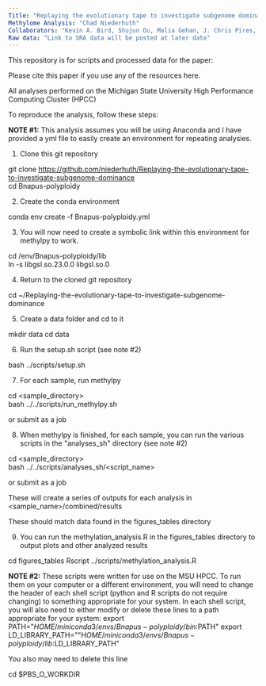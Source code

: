 ```yaml
---
Title: "Replaying the evolutionary tape to investigate subgenome dominance in allopolyploid _Brassica napus_"
Methylome Analysis: "Chad Niederhuth"
Collaborators: "Kevin A. Bird, Shujun Ou, Malia Gehan, J. Chris Pires, Zhiyong Xiong, Robert VanBuren Patrick P. Edger"
Raw data: "Link to SRA data will be posted at later date"
---
```

This repository is for scripts and processed data for the paper:

Please cite this paper if you use any of the resources here.  

All analyses performed on the Michigan State University High Performance Computing Cluster (HPCC)

To reproduce the analysis, follow these steps:

**NOTE #1:** This analysis assumes you will be using Anaconda and I have provided a yml file to easily create an environment for repeating analysies. 

1) Clone this git repository

git clone https://github.com/niederhuth/Replaying-the-evolutionary-tape-to-investigate-subgenome-dominance  
cd Bnapus-polyploidy  

2) Create the conda environment

conda env create -f Bnapus-polyploidy.yml

3) You will now need to create a symbolic link within this environment for methylpy to work. 

cd /env/Bnapus-polyploidy/lib  
ln -s libgsl.so.23.0.0 libgsl.so.0  

4) Return to the cloned git repository

cd ~/Replaying-the-evolutionary-tape-to-investigate-subgenome-dominance  

5) Create a data folder and cd to it

mkdir data
cd data

6) Run the setup.sh script (see note #2)

bash ../scripts/setup.sh

7) For each sample, run methylpy

cd <sample_directory>  
bash ../../scripts/run_methylpy.sh

or submit as a job

8) When methylpy is finished, for each sample, you can run the various scripts in the "analyses_sh" directory (see note #2)

cd <sample_directory>  
bash ../../scripts/analyses_sh/<script_name>

or submit as a job

These will create a series of outputs for each analysis in <sample_name>/combined/results

These should match data found in the figures_tables directory

9) You can run the methylation_analysis.R in the figures_tables directory to output plots and other analyzed results

cd figures_tables
Rscript ../scripts/methylation_analysis.R

**NOTE #2:** These scripts were written for use on the MSU HPCC. To run them on your computer or a different environment, you will need to change the header of each shell script (python and R scripts do not require changing) to something appropriate for your system. In each shell script, you will also need to either modify or delete these lines to a path appropriate for your system:
export PATH="$HOME/miniconda3/envs/Bnapus-polyploidy/bin:$PATH"
export LD_LIBRARY_PATH=""$HOME/miniconda3/envs/Bnapus-polyploidy/lib:$LD_LIBRARY_PATH"

You also may need to delete this line

cd $PBS_O_WORKDIR

